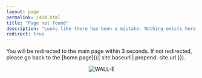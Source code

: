 ```yaml
---
layout: page
permalink: /404.html
title: "Page not found"
description: "Looks like there has been a mistake. Nothing exists here."
redirect: true
---
```


You will be redirected to the main page within 3 seconds. If not redirected, please go back to the [home page]({{ site.baseurl | prepend: site.url }}).

<div style="text-align: center;">
  <img src="/assets/img/walle.gif" alt="WALL-E">
</div>
